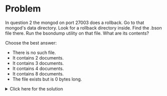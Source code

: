 # Problem
In question 2 the mongod on port 27003 does a rollback. Go to that mongod's data directory. Look for a rollback directory inside. Find the .bson file there. Run the bsondump utility on that file. What are its contents?

Choose the best answer:

 - There is no such file.
 - It contains 2 documents.
 - It contains 3 documents.
 - It contains 4 documents.
 - It contains 8 documents.
 - The file exists but is 0 bytes long.

<details>
  <summary>Click here for the solution</summary>
    <ul>
      <li>It contains 3 documents.</li>
	</ul>
</details>